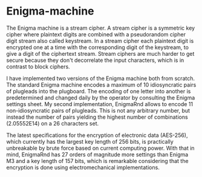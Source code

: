 # Enigma-machine

The Enigma machine is a stream cipher. A stream cipher is a symmetric key cipher where plaintext digits are combined with a pseudorandom cipher digit stream also called keystream. In a stream cipher each plaintext digit is encrypted one at a time with the corresponding digit of the keystream, to give a digit of the ciphertext stream. Stream ciphers are much harder to get secure because they don't decorrelate the input characters, which is in contrast to block ciphers.

I have implemented two versions of the Enigma machine both from scratch. The standard Enigma machine encodes a maximum of 10 idiosyncratic pairs of plugleads into the plugboard. The encoding of one letter into another is predetermined and changed daily by the operator by consulting the Enigma settings sheet. My second implementation, EnigmaRnd allows to encode 11 non-idiosyncratic pairs of plugleads. This is not any arbitrary number, but instead the number of pairs yielding the highest number of combinations (2.05552E14) on a 26 characters set.

The latest specifications for the encryption of electronic data (AES-256), which currently has the largest key length of 256 bits, is practically unbreakable by brute force based on current computing power. With that in mind, EnigmaRnd has 27 orders of magnitude more settings than Enigma M3 and a key length of 157 bits, which is remarkable considering that the encryption is done using electromechanical implementations.
